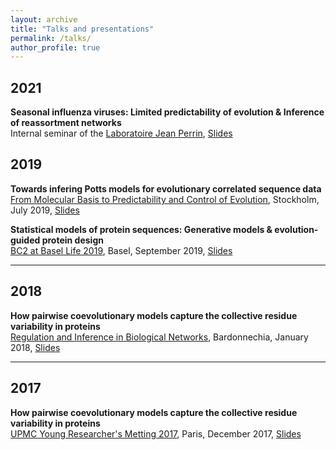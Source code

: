 ```yaml
---
layout: archive
title: "Talks and presentations"
permalink: /talks/
author_profile: true
---
```


## 2021
__Seasonal influenza viruses: Limited predictability of evolution & Inference of reassortment networks__  
Internal seminar of the [Laboratoire Jean Perrin](https://www.labojeanperrin.fr/), [Slides](http://pierrebarrat.github.io/files/Slides_LJP_influenza_2021_11.pdf)

## 2019
__Towards infering Potts models for evolutionary correlated sequence data__  
[From Molecular Basis to Predictability and Control of Evolution](https://indico.fysik.su.se/event/6552/), Stockholm, July 2019, [Slides](http://pierrebarrat.github.io/files/phylogeny_stockholm.pdf)

__Statistical models of protein sequences: Generative models & evolution-guided protein design__  
[BC2 at Basel Life 2019](https://www.basellife.org/2019/basel-life-structure/bc2/programme/programme-overview.html), Basel, September 2019, [Slides](http://pierrebarrat.github.io/files/design_BaselLife.pdf) 

***

## 2018
__How pairwise coevolutionary models capture the collective residue variability in proteins__  
[Regulation and Inference in Biological Networks](https://areeweb.polito.it/ricerca/cmp/bardonecchia2018/), Bardonnechia, January 2018, [Slides](http://pierrebarrat.github.io/files/Slides_BM.pdf)
 * * * 

## 2017
__How pairwise coevolutionary models capture the collective residue variability in proteins__  
[UPMC Young Researcher's Metting 2017](https://yrbiomodel.sciencesconf.org/), Paris, December 2017, [Slides](http://pierrebarrat.github.io/files/Slides_BM_short.pdf)


<!-- {% if site.talkmap_link == true %}

<p style="text-decoration:underline;"><a href="/talkmap.html">See a map of all the places I've given a talk!</a></p>

{% endif %}

{% for post in site.talks reversed %}
  {% include archive-single-talk.html %}
{% endfor %}
 -->